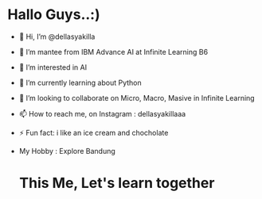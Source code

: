 # Hallo Guys..:)
- 👋 Hi, I’m @dellasyakilla
-  👋 I’m mantee from IBM Advance AI at Infinite Learning B6
- 👀 I’m interested in AI
- 🌱 I’m currently learning about Python
- 💞️ I’m looking to collaborate on Micro, Macro, Masive in Infinite Learning
- 📫 How to reach me, on Instagram : dellasyakillaaa
- ⚡ Fun fact: i like an ice cream and chocholate
- My Hobby : Explore Bandung

  # This Me, Let's learn together
